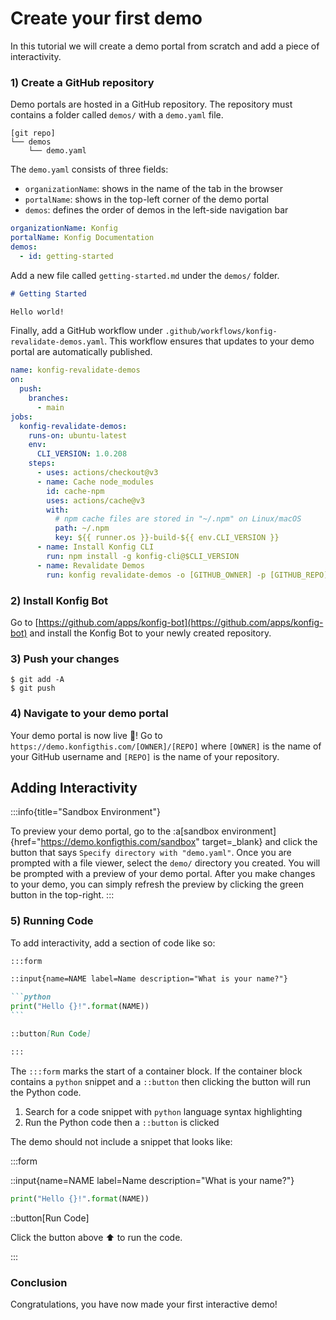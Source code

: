 # Create your first demo

In this tutorial we will create a demo portal from scratch and add a piece of interactivity.

### 1) Create a GitHub repository

Demo portals are hosted in a GitHub repository. The repository must contains a
folder called `demos/` with a `demo.yaml` file.

```
[git repo]
└── demos
    └── demo.yaml
```

The `demo.yaml` consists of three fields:

- `organizationName`: shows in the name of the tab in the browser
- `portalName`: shows in the top-left corner of the demo portal
- `demos`: defines the order of demos in the left-side navigation bar

```yaml
organizationName: Konfig
portalName: Konfig Documentation
demos:
  - id: getting-started
```

Add a new file called `getting-started.md` under the `demos/` folder.

```markdown
# Getting Started

Hello world!
```

Finally, add a GitHub workflow under
`.github/workflows/konfig-revalidate-demos.yaml`. This workflow ensures that
updates to your demo portal are automatically published.

```yaml
name: konfig-revalidate-demos
on:
  push:
    branches:
      - main
jobs:
  konfig-revalidate-demos:
    runs-on: ubuntu-latest
    env:
      CLI_VERSION: 1.0.208
    steps:
      - uses: actions/checkout@v3
      - name: Cache node_modules
        id: cache-npm
        uses: actions/cache@v3
        with:
          # npm cache files are stored in "~/.npm" on Linux/macOS
          path: ~/.npm
          key: ${{ runner.os }}-build-${{ env.CLI_VERSION }}
      - name: Install Konfig CLI
        run: npm install -g konfig-cli@$CLI_VERSION
      - name: Revalidate Demos
        run: konfig revalidate-demos -o [GITHUB_OWNER] -p [GITHUB_REPO]
```

### 2) Install Konfig Bot

Go to [https://github.com/apps/konfig-bot](https://github.com/apps/konfig-bot)
and install the Konfig Bot to your newly created repository.

### 3) Push your changes

```shell
$ git add -A
$ git push
```

### 4) Navigate to your demo portal

Your demo portal is now live 🎉! Go to
`https://demo.konfigthis.com/[OWNER]/[REPO]` where `[OWNER]` is the name of your
GitHub username and `[REPO]` is the name of your repository.

## Adding Interactivity

:::info{title="Sandbox Environment"}

To preview your demo portal, go to the :a[sandbox environment]{href="https://demo.konfigthis.com/sandbox" target=\_blank} and click the button that says
`Specify directory with "demo.yaml"`. Once you are prompted with a file viewer,
select the `demo/` directory you created. You will be prompted with a preview of
your demo portal. After you make changes to your demo, you can simply refresh
the preview by clicking the green button in the top-right.
:::

### 5) Running Code

To add interactivity, add a section of code like so:

````markdown
:::form

::input{name=NAME label=Name description="What is your name?"}

```python
print("Hello {}!".format(NAME))
```

::button[Run Code]

:::
````

The `:::form` marks the start of a container block. If the container block
contains a `python` snippet and a `::button` then clicking the button will run
the Python code.

1. Search for a code snippet with `python` language syntax highlighting
2. Run the Python code then a `::button` is clicked

The demo should not include a snippet that looks like:

:::form

::input{name=NAME label=Name description="What is your name?"}

```python
print("Hello {}!".format(NAME))
```

::button[Run Code]

Click the button above ⬆️ to run the code.

:::

### Conclusion

Congratulations, you have now made your first interactive demo!
